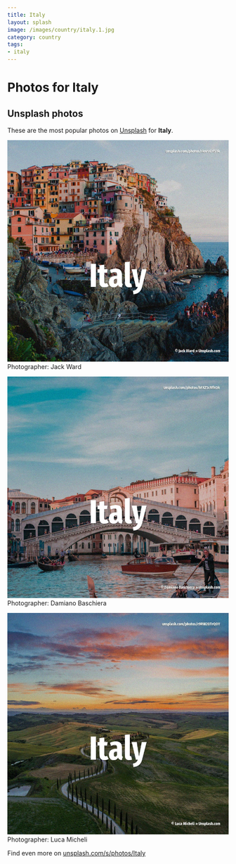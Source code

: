 ```yaml
---
title: Italy
layout: splash
image: /images/country/italy.1.jpg
category: country
tags:
- italy
---
```

# Photos for Italy
 
## Unsplash photos
These are the most popular photos on [Unsplash](https://unsplash.com) for **Italy**.
 
![Italy](/images/country/italy.1.jpg)
Photographer:  Jack Ward
 
![Italy](/images/country/italy.2.jpg)
Photographer:  Damiano Baschiera
 
![Italy](/images/country/italy.3.jpg)
Photographer:  Luca Micheli
 
Find even more on [unsplash.com/s/photos/Italy](https://unsplash.com/s/photos/Italy)
 
